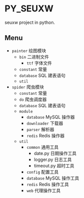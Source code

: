 # PY_SEUXW

seuxw project in python.

## Menu

- `painter` 绘图模块
    - `bin` 二进制文件
        - `ttf` 字体文件
    - `constant` 常量
    - `database` SQL 建表语句
    - `util`
- `spider` 爬虫模块
    - `constant` 常量
    - `do` 爬虫调度器
    - `database` SQL 建表语句
    - `module`
        - `database` MySQL 操作器
        - `downloader` 下载器
        - `parser` 解析器
        - `redis` Redis 操作器
    - `util`
        - `common` 通用工具
            - date.py 日期操作工具
            - logger.py 日志工具
            - timeout.py 超时工具
        - `config` 配置工具
        - `database` MySQL 操作工具
        - `redis` Redis 操作工具
        - `web` 代理操作工具